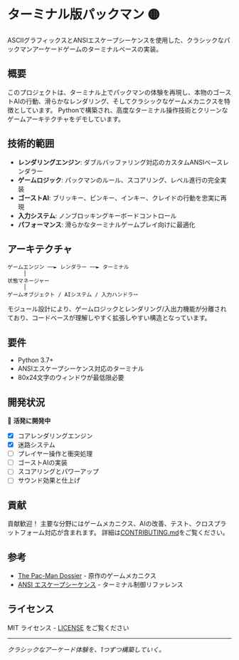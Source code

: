 # ターミナル版パックマン 🟡

ASCIIグラフィックスとANSIエスケープシーケンスを使用した、クラシックなパックマンアーケードゲームのターミナルベースの実装。

## 概要

このプロジェクトは、ターミナル上でパックマンの体験を再現し、本物のゴーストAIの行動、滑らかなレンダリング、そしてクラシックなゲームメカニクスを特徴としています。
Pythonで構築され、高度なターミナル操作技術とクリーンなゲームアーキテクチャをデモしています。

## 技術的範囲

- **レンダリングエンジン**: ダブルバッファリング対応のカスタムANSIベースレンダラー
- **ゲームロジック**: パックマンのルール、スコアリング、レベル進行の完全実装
- **ゴーストAI**: ブリッキー、ピンキー、インキー、クレイドの行動を忠実に再現
- **入力システム**: ノンブロッキングキーボードコントロール
- **パフォーマンス**: 滑らかなターミナルゲームプレイ向けに最適化

## アーキテクチャ

```
ゲームエンジン ──► レンダラー ──► ターミナル
     │
状態マネージャー
     │
ゲームオブジェクト / AIシステム / 入力ハンドラー
```

モジュール設計により、ゲームロジックとレンダリング/入出力機能が分離されており、コードベースが理解しやすく拡張しやすい構造となっています。

## 要件

- Python 3.7+
- ANSIエスケープシーケンス対応のターミナル
- 80x24文字のウィンドウが最低限必要

## 開発状況

🚧 **活発に開発中**

- [x] コアレンダリングエンジン
- [x] 迷路システム
- [ ] プレイヤー操作と衝突処理
- [ ] ゴーストAIの実装
- [ ] スコアリングとパワーアップ
- [ ] サウンド効果と仕上げ

## 貢献

貢献歓迎！
主要な分野にはゲームメカニクス、AIの改善、テスト、クロスプラットフォーム対応が含まれます。
詳細は[CONTRIBUTING.md](CONTRIBUTING.md)をご覧ください。

## 参考

- [The Pac-Man Dossier](https://www.gamasutra.com/view/feature/3938/the_pacman_dossier.php) - 原作のゲームメカニクス
- [ANSI エスケープシーケンス](https://en.wikipedia.org/wiki/ANSI_escape_code) - ターミナル制御リファレンス

## ライセンス

MIT ライセンス - [LICENSE](LICENSE) をご覧ください

---

*クラシックなアーケード体験を、1つずつ構築していく。*
